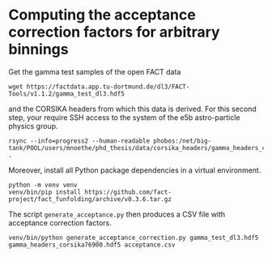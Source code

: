 # Computing the acceptance correction factors for arbitrary binnings

Get the gamma test samples of the open FACT data

```
wget https://factdata.app.tu-dortmund.de/dl3/FACT-Tools/v1.1.2/gamma_test_dl3.hdf5
```

and the CORSIKA headers from which this data is derived. For this second step, your require SSH access to the system of the e5b astro-particle physics group.

```
rsync --info=progress2 --human-readable phobos:/net/big-tank/POOL/users/mnoethe/phd_thesis/data/corsika_headers/gamma_headers_corsika76900.hdf5 .
```

Moreover, install all Python package dependencies in a virtual environment.

```
python -m venv venv
venv/bin/pip install https://github.com/fact-project/fact_funfolding/archive/v0.3.6.tar.gz
```

The script `generate_acceptance.py` then produces a CSV file with acceptance correction factors.

```
venv/bin/python generate_acceptance_correction.py gamma_test_dl3.hdf5 gamma_headers_corsika76900.hdf5 acceptance.csv
```
